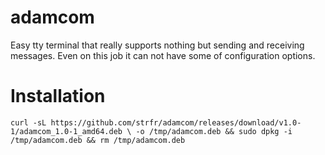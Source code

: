 # adamcom
Easy tty terminal that really supports nothing but sending and receiving messages. Even on this job it can not have some of configuration options.
# Installation 
`curl -sL https://github.com/strfr/adamcom/releases/download/v1.0-1/adamcom_1.0-1_amd64.deb \
  -o /tmp/adamcom.deb && sudo dpkg -i /tmp/adamcom.deb && rm /tmp/adamcom.deb`
